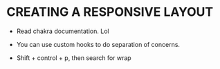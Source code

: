 # CREATING A RESPONSIVE LAYOUT
- Read chakra documentation. Lol

- You can use custom hooks to do separation of concerns.

- Shift + control + p, then search for wrap